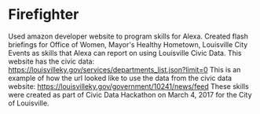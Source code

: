 # Firefighter
Used amazon developer website to program skills for Alexa.  Created flash briefings for Office of Women, Mayor's Healthy Hometown, Louisville City Events as skills that Alexa can report on using Louisville Civic Data.  This website has the civic data: https://louisvilleky.gov/services/departments_list.json?limit=0     This is an example of how the url looked like to use the data from
the civic data website: https://louisvilleky.gov/government/10241/news/feed   These skills were created as part of Civic Data Hackathon on March 4, 2017 for the City of Louisville.  
